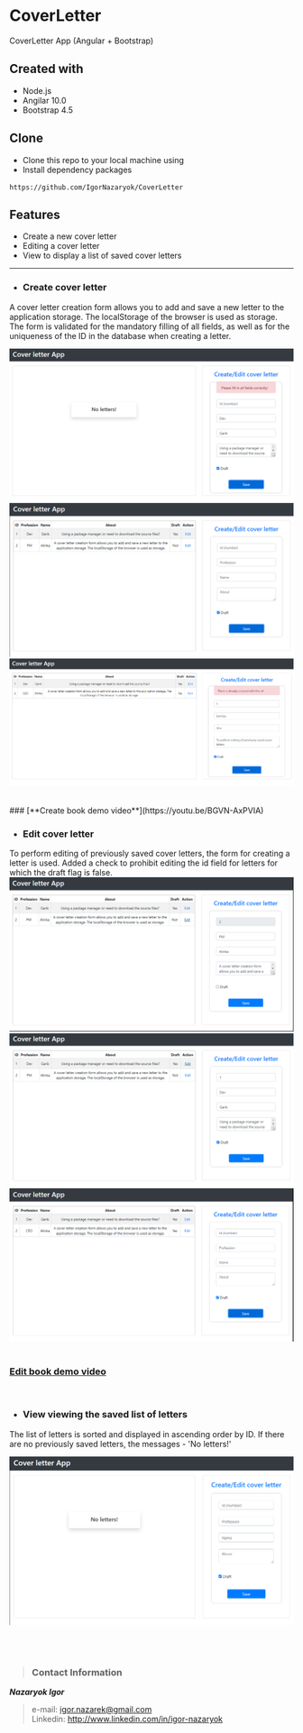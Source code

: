 # CoverLetter
CoverLetter App (Angular + Bootstrap)


## Created with
- Node.js
- Angilar 10.0
- Bootstrap 4.5

## Clone
- Clone this repo to your local machine using 
- Install dependency packages
``` 
https://github.com/IgorNazaryok/CoverLetter
```

## Features
- Create a new cover letter
- Editing a cover letter
- View to display a list of saved cover letters
---

- ### Create cover letter
A cover letter creation form allows you to add and save a new letter to the application storage. The localStorage of the browser is used as storage. The form is validated for the mandatory filling of all fields, as well as for the uniqueness of the ID in the database when creating a letter. <br>

![Create](./image/Field_is_not_correct.png) <br>
![Create](./image/save_letter.png) <br>
![Create](./image/save_letter_ID.png) <br>

<br> 
### [**Create book demo video**](https://youtu.be/BGVN-AxPVIA)

- ### Edit cover letter
To perform editing of previously saved cover letters, the form for creating a letter is used. Added a check to prohibit editing the id field for letters for which the draft flag is false. <br>
![Edit](./image/Edit_false.png)<br>
![Edit](./image/Edit_true.png)<br>
![Edit](./image/Edit_true_CEO.png)<br>
<br> 
### [**Edit book demo video**](https://youtu.be/6E7cYWqadrE)
<br> 

- ### View viewing the saved list of letters

The list of letters is sorted and displayed in ascending order by ID.
If there are no previously saved letters, the messages - 'No letters!' <br>

![Create](./image/Not_letterrs.png) <br>
<br> 


<br>

>### Contact Information
 ***Nazaryok Igor*** <br>
> e-mail: igor.nazarek@gmail.com <br>
Linkedin: http://www.linkedin.com/in/igor-nazaryok
